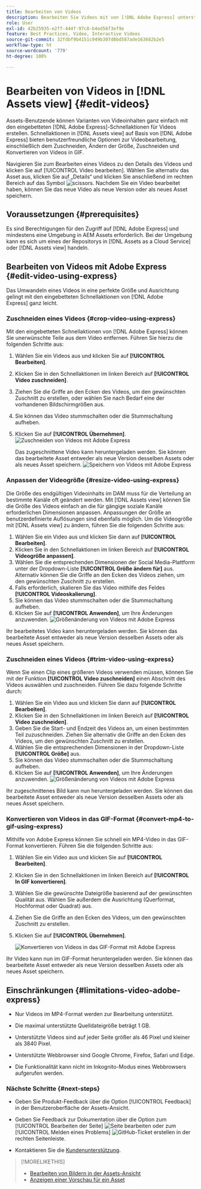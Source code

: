 ```yaml
---
title: Bearbeiten von Videos
description: Bearbeiten Sie Videos mit von [!DNL Adobe Express] unterstützten Optionen und speichern Sie aktualisierte Videos als Versionen.
role: User
exl-id: 42b25935-e2ff-444f-97c8-b4ed56f3ef9e
feature: Best Practices, Video, Interactive Videos
source-git-commit: 32fdbf9b4151c949b307d8bd587ade163682b2e5
workflow-type: ht
source-wordcount: '779'
ht-degree: 100%

---
```


# Bearbeiten von Videos in [!DNL Assets view] {#edit-videos}

Assets-Benutzende können Varianten von Videoinhalten ganz einfach mit den eingebetteten [!DNL Adobe Express]-Schnellaktionen für Videos erstellen. Schnellaktionen in [!DNL Assets view] auf Basis von [!DNL Adobe Express] bieten benutzerfreundliche Optionen zur Videobearbeitung, einschließlich dem Zuschneiden, Ändern der Größe, Zuschneiden und Konvertieren von Videos in GIF.

Navigieren Sie zum Bearbeiten eines Videos zu den Details des Videos und klicken Sie auf [!UICONTROL Video bearbeiten]. Wählen Sie alternativ das Asset aus, klicken Sie auf „Details“ und klicken Sie anschließend im rechten Bereich auf das Symbol ![scissors](assets/do-not-localize/cut.svg). Nachdem Sie ein Video bearbeitet haben, können Sie das neue Video als neue Version oder als neues Asset speichern.

## Voraussetzungen {#prerequisites}

Es sind Berechtigungen für den Zugriff auf [!DNL Adobe Express] und mindestens eine Umgebung in AEM Assets erforderlich. Bei der Umgebung kann es sich um eines der Repositorys in [!DNL Assets as a Cloud Service] oder [!DNL Assets view] handeln.

## Bearbeiten von Videos mit Adobe Express {#edit-video-using-express}

Das Umwandeln eines Videos in eine perfekte Größe und Ausrichtung gelingt mit den eingebetteten Schnellaktionen von [!DNL Adobe Express] ganz leicht.

### Zuschneiden eines Videos {#crop-video-using-express}

Mit den eingebetteten Schnellaktionen von [!DNL Adobe Express] können Sie unerwünschte Teile aus dem Video entfernen. Führen Sie hierzu die folgenden Schritte aus:

1. Wählen Sie ein Videos aus und klicken Sie auf **[!UICONTROL Bearbeiten]**.
2. Klicken Sie in den Schnellaktionen im linken Bereich auf **[!UICONTROL Video zuschneiden]**.
3. Ziehen Sie die Griffe an den Ecken des Videos, um den gewünschten Zuschnitt zu erstellen, oder wählen Sie nach Bedarf eine der vorhandenen Bildschirmgrößen aus.
4. Sie können das Video stummschalten oder die Stummschaltung aufheben.
5. Klicken Sie auf **[!UICONTROL Übernehmen]**.
   ![Zuschneiden von Videos mit Adobe Express](assets/adobe-express-crop-video.png)

   Das zugeschnittene Video kann heruntergeladen werden. Sie können das bearbeitete Asset entweder als neue Version desselben Assets oder als neues Asset speichern. ![Speichern von Videos mit Adobe Express](assets/adobe-express-save-video.png)

### Anpassen der Videogröße {#resize-video-using-express}

Die Größe des endgültigen Videoinhalts im DAM muss für die Verteilung an bestimmte Kanäle oft geändert werden. Mit [!DNL Assets view] können Sie die Größe des Videos einfach an die für gängige soziale Kanäle erforderlichen Dimensionen anpassen. Anpassungen der Größe an benutzerdefinierte Auflösungen sind ebenfalls möglich. Um die Videogröße mit [!DNL Assets view] zu ändern, führen Sie die folgenden Schritte aus:

1. Wählen Sie ein Video aus und klicken Sie dann auf **[!UICONTROL Bearbeiten]**.
2. Klicken Sie in den Schnellaktionen im linken Bereich auf **[!UICONTROL Videogröße anpassen]**.
3. Wählen Sie die entsprechenden Dimensionen der Social Media-Plattform unter der Dropdown-Liste **[!UICONTROL Größe ändern für]** aus. Alternativ können Sie die Griffe an den Ecken des Videos ziehen, um den gewünschten Zuschnitt zu erstellen.
4. Falls erforderlich, skalieren Sie das Video mithilfe des Feldes **[!UICONTROL Videoskalierung]**.
5. Sie können das Video stummschalten oder die Stummschaltung aufheben.
6. Klicken Sie auf **[!UICONTROL Anwenden]**, um Ihre Änderungen anzuwenden.
   ![Größenänderung von Videos mit Adobe Express](assets/adobe-express-resize-video.png)

Ihr bearbeitetes Video kann heruntergeladen werden. Sie können das bearbeitete Asset entweder als neue Version desselben Assets oder als neues Asset speichern.

### Zuschneiden eines Videos {#trim-video-using-express}

Wenn Sie einen Clip eines größeren Videos verwenden müssen, können Sie mit der Funktion **[!UICONTROL Video zuschneiden]** einen Abschnitt des Videos auswählen und zuschneiden. Führen Sie dazu folgende Schritte durch:

1. Wählen Sie ein Video aus und klicken Sie dann auf **[!UICONTROL Bearbeiten]**.
2. Klicken Sie in den Schnellaktionen im linken Bereich auf **[!UICONTROL Video zuschneiden]**.
3. Geben Sie die Start- und Endzeit des Videos an, um einen bestimmten Teil zuzuschneiden. Ziehen Sie alternativ die Griffe an den Ecken des Videos, um den gewünschten Zuschnitt zu erstellen.
4. Wählen Sie die entsprechenden Dimensionen in der Dropdown-Liste **[!UICONTROL Größe]** aus.
5. Sie können das Video stummschalten oder die Stummschaltung aufheben.
6. Klicken Sie auf **[!UICONTROL Anwenden]**, um Ihre Änderungen anzuwenden.
   ![Größenänderung von Videos mit Adobe Express](assets/adobe-express-trim-video.png)

Ihr zugeschnittenes Bild kann nun heruntergeladen werden. Sie können das bearbeitete Asset entweder als neue Version desselben Assets oder als neues Asset speichern.

### Konvertieren von Videos in das GIF-Format {#convert-mp4-to-gif-using-express}

Mithilfe von Adobe Express können Sie schnell ein MP4-Video in das GIF-Format konvertieren. Führen Sie die folgenden Schritte aus:

1. Wählen Sie ein Video aus und klicken Sie auf **[!UICONTROL Bearbeiten]**.
2. Klicken Sie in den Schnellaktionen im linken Bereich auf **[!UICONTROL In GIF konvertieren]**.
3. Wählen Sie die gewünschte Dateigröße basierend auf der gewünschten Qualität aus. Wählen Sie außerdem die Ausrichtung (Querformat, Hochformat oder Quadrat) aus.
4. Ziehen Sie die Griffe an den Ecken des Videos, um den gewünschten Zuschnitt zu erstellen.
5. Klicken Sie auf **[!UICONTROL Übernehmen]**.

   ![Konvertieren von Videos in das GIF-Format mit Adobe Express](assets/adobe-express-convert-video-to-gif.png)

Ihr Video kann nun im GIF-Format heruntergeladen werden. Sie können das bearbeitete Asset entweder als neue Version desselben Assets oder als neues Asset speichern.

## Einschränkungen {#limitations-video-adobe-express}

* Nur Videos im MP4-Format werden zur Bearbeitung unterstützt.

* Die maximal unterstützte Quelldateigröße beträgt 1 GB.

* Unterstützte Videos sind auf jeder Seite größer als 46 Pixel und kleiner als 3840 Pixel.

* Unterstützte Webbrowser sind Google Chrome, Firefox, Safari und Edge.

* Die Funktionalität kann nicht im Inkognito-Modus eines Webbrowsers aufgerufen werden.

### Nächste Schritte {#next-steps}

* Geben Sie Produkt-Feedback über die Option [!UICONTROL Feedback] in der Benutzeroberfläche der Assets-Ansicht.

* Geben Sie Feedback zur Dokumentation über die Option zum [!UICONTROL Bearbeiten der Seite] ![Seite bearbeiten](assets/do-not-localize/edit-page.png) oder zum [!UICONTROL Melden eines Problems] ![GitHub-Ticket erstellen](assets/do-not-localize/github-issue.png) in der rechten Seitenleiste.

* Kontaktieren Sie die [Kundenunterstützung](https://experienceleague.adobe.com/de?support-solution=General#support).

>[!MORELIKETHIS]
>
>* [Bearbeiten von Bildern in der Assets-Ansicht](edit-images-assets-view.md)
>* [Anzeigen einer Vorschau für ein Asset](navigate-assets-view.md)
